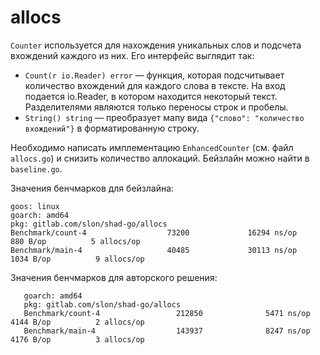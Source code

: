 # allocs

`Counter` используется для нахождения уникальных слов и подсчета вхождений каждого из них.
Его интерфейс выглядит так:
 
* `Count(r io.Reader) error` — функция, которая подсчитывает количество вхождений для каждого слова в тексте.
На вход подается io.Reader, в котором находится некоторый текст.
Разделителями являются только переносы строк и пробелы.
* `String() string` — преобразует мапу вида `{"слово": "количество вхождений"}` в форматированную строку.

Необходимо написать имплементацию `EnhancedCounter` (см. файл `allocs.go`)
и снизить количество аллокаций. Бейзлайн можно найти в `baseline.go`.
 
Значения бенчмарков для бейзлайна: 
```
goos: linux
goarch: amd64
pkg: gitlab.com/slon/shad-go/allocs
Benchmark/count-4                  73200             16294 ns/op             880 B/op          5 allocs/op
Benchmark/main-4                   40485             30113 ns/op            1034 B/op          9 allocs/op
```

Значения бенчмарков для авторского решения:
```goos: linux
   goarch: amd64
   pkg: gitlab.com/slon/shad-go/allocs
   Benchmark/count-4                 212850              5471 ns/op            4144 B/op          2 allocs/op
   Benchmark/main-4                  143937              8247 ns/op            4176 B/op          3 allocs/op
```

 
